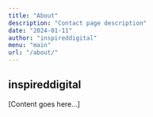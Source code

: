 ```yaml
---
title: "About"
description: "Contact page description"
date: "2024-01-11"
author: "inspireddigital"
menu: "main"
url: "/about/"
---
```


## inspireddigital

[Content goes here...]
